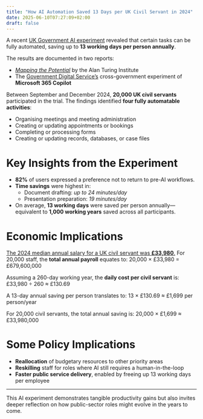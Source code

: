 ```yaml
---
title: "How AI Automation Saved 13 Days per UK Civil Servant in 2024"
date: 2025-06-10T07:27:09+02:00
draft: false
---
```


A recent [UK Government AI experiment](https://www.gov.uk/government/news/landmark-government-trial-shows-ai-could-save-civil-servants-nearly-2-weeks-a-year) revealed that certain tasks can be fully automated, saving up to **13 working days per person annually**.

The results are documented in two reports:  
- [*Mapping the Potential*](https://www.turing.ac.uk/news/publications/mapping-potential-generative-ai-and-public-sector-work-using-time-use-data) by the Alan Turing Institute  
- The [Government Digital Service’s](https://www.gov.uk/government/publications/microsoft-365-copilot-experiment-cross-government-findings-report) cross-government experiment of **Microsoft 365 Copilot**  

Between September and December 2024, **20,000 UK civil servants** participated in the trial. The findings identified **four fully automatable activities**:

- Organising meetings and meeting administration  
- Creating or updating appointments or bookings  
- Completing or processing forms  
- Creating or updating records, databases, or case files  

# Key Insights from the Experiment

- **82%** of users expressed a preference not to return to pre-AI workflows.  
- **Time savings** were highest in:
  - Document drafting: *up to 24 minutes/day*
  - Presentation preparation: *19 minutes/day*  
- On average, **13 working days** were saved per person annually—equivalent to **1,000 working years** saved across all participants.

# Economic Implications

[The 2024 median annual salary for a UK civil servant was **£33,980**.](https://www.gov.uk/government/statistics/civil-service-statistics-2024/statistical-bulletin-civil-service-statistics-2024#:~:text=The%20median%20salary%20in%20the,of%20£2%2C060%20(6.5%25).) For 20,000 staff, the **total annual payroll** equates to:
20,000 × £33,980 = £679,600,000


Assuming a 260-day working year, the **daily cost per civil servant** is:
£33,980 ÷ 260 ≈ £130.69


A 13-day annual saving per person translates to:
13 × £130.69 ≈ £1,699 per person/year


For 20,000 civil servants, the total annual saving is:
20,000 × £1,699 ≈ £33,980,000


# Some Policy Implications

- **Reallocation** of budgetary resources to other priority areas  
- **Reskilling** staff for roles where AI still requires a human-in-the-loop  
- **Faster public service delivery**, enabled by freeing up 13 working days per employee  

---

This AI experiment demonstrates tangible productivity gains but also invites deeper reflection on how public-sector roles might evolve in the years to come.
